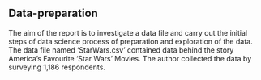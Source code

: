 ## Data-preparation
The aim of the report is to investigate a data file and carry out the initial steps of data science process of preparation and exploration of the data. 
The data file named ‘StarWars.csv’ contained data behind the story America’s Favourite ‘Star Wars’ Movies. The author collected the data by surveying 1,186 respondents.
